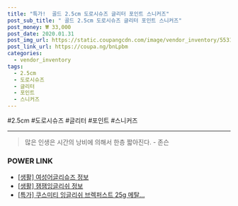 ```yaml
--- 
title: "특가!  골드 2.5cm 도로시슈즈 글리터 포인트 스니커즈" 
post_sub_title: " 골드 2.5cm 도로시슈즈 글리터 포인트 스니커즈" 
post_money: ₩ 33,000 
post_date: 2020.01.31 
post_img_url: https://static.coupangcdn.com/image/vendor_inventory/5531/2a8cad2a8d5cdccabe5b401e10c1e2e4e2ed8cdcfa5202b7e228ccc99227.jpg 
post_link_url: https://coupa.ng/bnLpbm 
categories: 
  - vendor_inventory 
tags: 
  - 2.5cm 
  - 도로시슈즈 
  - 글리터 
  - 포인트 
  - 스니커즈 
--- 
```

  #2.5cm #도로시슈즈 #글리터 #포인트 #스니커즈 
<hr> 

> 많은 인생은 시간의 낭비에 의해서 한층 짧아진다. - 존슨 


### POWER LINK

* <a href="https://blog.naver.com/santokki14/221770022868" target="_blank"> [생활] 여성어글리슈즈 정보 </a>
* <a href="https://blog.naver.com/sakai111/221758640997" target="_blank"> [생활] 잼잼잉글리쉬 정보 </a>
* <a href="https://blog.naver.com/santokki14/221788393427" target="_blank">[특가] 쿠스미티 잉글리쉬 브렉퍼스트 25g 메탈...</a>
